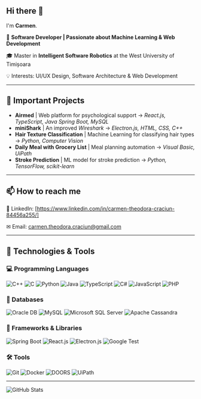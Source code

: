## Hi there 👋

I'm **Carmen**. 

🚀 **Software Developer | Passionate about Machine Learning & Web Development**

🎓 Master in **Intelligent Software Robotics** at the West University of Timișoara

💡 Interests: UI/UX Design, Software Architecture & Web Development

---

## 🚀 Important Projects
- **Airmed** | Web platform for psychological support → *React.js, TypeScript, Java Spring Boot, MySQL*
- **miniShark** | An improved *Wireshark* → *Electron.js, HTML, CSS, C++*
- **Hair Texture Classification** | Machine Learning for classifying hair types → *Python, Computer Vision*
- **Daily Meal with Grocery List** | Meal planning automation → *Visual Basic, UiPath*
- **Stroke Prediction** | ML model for stroke prediction → *Python, TensorFlow, scikit-learn*

---

## 📫 How to reach me
📱 LinkedIn: [https://www.linkedin.com/in/carmen-theodora-craciun-84456a255/]

 ✉ Email: [carmen.theodora.craciun@gmail.com](mailto:carmen.theodora.craciun@gmail.com)

---

## 🔧 Technologies & Tools    

### 💻 Programming Languages  
![C++](https://img.shields.io/badge/C++-blue?style=flat&logo=c%2B%2B) ![C](https://img.shields.io/badge/C-orange?style=flat&logo=c) ![Python](https://img.shields.io/badge/Python-yellow?style=flat&logo=python) ![Java](https://img.shields.io/badge/Java-red?style=flat&logo=java) ![TypeScript](https://img.shields.io/badge/TypeScript-blue?style=flat&logo=typescript) ![C#](https://img.shields.io/badge/C%23-purple?style=flat&logo=csharp) ![JavaScript](https://img.shields.io/badge/JavaScript-yellow?style=flat&logo=javascript) ![PHP](https://img.shields.io/badge/PHP-darkblue?style=flat&logo=php)  

### 📂 Databases  
![Oracle DB](https://img.shields.io/badge/OracleDB-red?style=flat&logo=oracle) ![MySQL](https://img.shields.io/badge/MySQL-blue?style=flat&logo=mysql) ![Microsoft SQL Server](https://img.shields.io/badge/SQL%20Server-darkred?style=flat&logo=microsoftsqlserver) ![Apache Cassandra](https://img.shields.io/badge/Apache%20Cassandra-purple?style=flat&logo=apachecassandra)  

### 🔗 Frameworks & Libraries  
![Spring Boot](https://img.shields.io/badge/SpringBoot-green?style=flat&logo=springboot) ![React.js](https://img.shields.io/badge/React.js-lightblue?style=flat&logo=react) ![Electron.js](https://img.shields.io/badge/Electron.js-gray?style=flat&logo=electron) ![Google Test](https://img.shields.io/badge/Google%20Test-blue?style=flat&logo=google)  

### 🛠 Tools  
![Git](https://img.shields.io/badge/Git-orange?style=flat&logo=git) ![Docker](https://img.shields.io/badge/Docker-blue?style=flat&logo=docker) ![DOORS](https://img.shields.io/badge/DOORS-darkblue?style=flat&logo=ibm) ![UiPath](https://img.shields.io/badge/UiPath-red?style=flat&logo=uipath)  

---

![GitHub Stats](https://github-readme-stats.vercel.app/api?username=CarmenTheodoraCraciun&show_icons=true&theme=dark)

<!--
**CarmenTheodoraCraciun/CarmenTheodoraCraciun** is a ✨ _special_ ✨ repository because its `README.md` (this file) appears on your GitHub profile.

Here are some ideas to get you started:

- 🔭 I’m currently working on ...
- 🌱 I’m currently learning ...
- 👯 I’m looking to collaborate on ...
- 🤔 I’m looking for help with ...
- 💬 Ask me about ...
- 📫 How to reach me: ...
- 😄 Pronouns: ...
- ⚡ Fun fact: ...
-->

